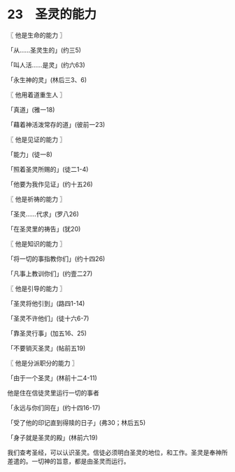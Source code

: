 # 23　圣灵的能力



〖 他是生命的能力 〗

「从……圣灵生的」(约三5)

「叫人活……是灵」(约六63)

「永生神的灵」(林后三3、6)



〖 他用着道重生人 〗

「真道」(雅一18)

「藉着神活泼常存的道」(彼前一23)



〖 他是见证的能力 〗

「能力」(徒一8)

「照着圣灵所赐的」(徒二1-4)

「他要为我作见证」(约十五26)



〖 他是祈祷的能力 〗

「圣灵……代求」(罗八26)

「在圣灵里的祷告」(犹20)



〖 他是知识的能力 〗

「将一切的事指教你们」(约十四26)

「凡事上教训你们」(约壹二27)



〖 他是引导的能力 〗

「圣灵将他引到」(路四1-14)

「圣灵不许他们」(徒十六6-7)

「靠圣灵行事」(加五16、25)

「不要销灭圣灵」(帖前五19)



〖 他是分派职分的能力 〗

「由于一个圣灵」(林前十二4-11)

他是住在信徒灵里运行一切的事者

「永远与你们同在」(约十四16-17)

「受了他的印记直到得赎的日子」(弗30；林后五5)

「身子就是圣灵的殿」(林前六19)

我们查考圣经，可以认识圣灵。信徒必须明白圣灵的地位，和工作。圣灵是奉神所差遣的。一切神的旨意，都是由圣灵而运行。

